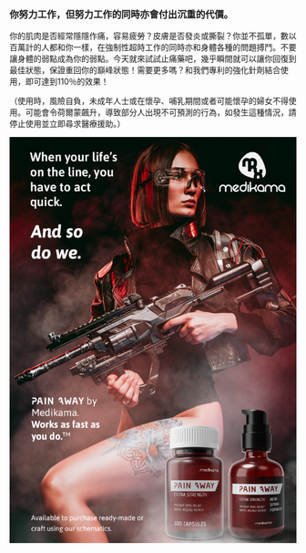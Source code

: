 ### 你努力工作，但努力工作的同時亦會付出沉重的代價。
你的肌肉是否經常隱隱作痛，容易疲勞？皮膚是否發炎或撕裂？你並不孤單，數以百萬計的人都和你一樣，在強制性超時工作的同時亦和身體各種的問題搏鬥。不要讓身體的弱點成為你的弱點。今天就來試試止痛藥吧，幾乎瞬間就可以讓你回復到最佳狀態，保證重回你的巔峰狀態！需要更多嗎？和我們專利的強化針劑結合使用，即可達到110％的效果！

（使用時，風險自負，未成年人士或在懷孕、哺乳期間或者可能懷孕的婦女不得使用。可能會令荷爾蒙飆升，導致部分人出現不可預測的行為，如發生這種情況，請停止使用並立即尋求醫療援助。）

![my image](/resources/lore/pain%20away%20ad.png)
